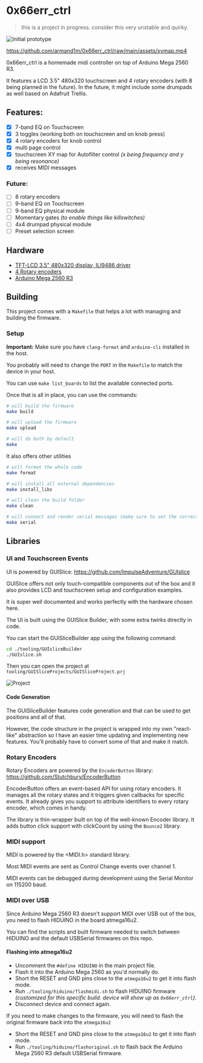 # 0x66err_ctrl

> this is a project in progress. consider this very unstable and quirky.

![Initial prototype](https://github.com/armand1m/0x66err_ctrl/blob/main/assets/ctrl.jpeg)

https://github.com/armand1m/0x66err_ctrl/raw/main/assets/xymap.mp4

0x66err_ctrl is a homemade midi controller on top of Arduino Mega 2560 R3.

It features a LCD 3.5" 480x320 touchscreen and 4 rotary encoders (with 8 being planned in the future).
In the future, it might include some drumpads as well based on Adafruit Trellis.

## Features:

- [x] 7-band EQ on Touchscreen
- [x] 3 toggles (working both on touchscreen and on knob press)
- [x] 4 rotary encoders for knob control 
- [x] multi page control
- [x] touchscreen XY map for Autofilter control _(x being frequency and y being resonance)_
- [x] receives MIDI messages

### Future:

- [ ] 8 rotary encoders
- [ ] 9-band EQ on Touchscreen
- [ ] 9-band EQ physical module
- [ ] Momentary gates _(to enable things like killswitches)_
- [ ] 4x4 drumpad physical module
- [ ] Preset selection screen

## Hardware

- [TFT-LCD 3.5" 480x320 display, ILI9486 driver](https://www.amazon.nl/dp/B07Y6179LG)
- [4 Rotary encoders](https://www.amazon.nl/WayinTop-Roterende-Encoder-Module-Drukknop/dp/B07T3672VK)
- [Arduino Mega 2560 R3](https://store.arduino.cc/products/arduino-mega-2560-rev3)

## Building

This project comes with a `Makefile` that helps a lot with managing and building the firmware. 

### Setup 

**Important:** Make sure you have `clang-format` and `arduino-cli` installed in the host.

You probably will need to change the `PORT` in the `Makefile` to match the device in your host. 

You can use `make list_boards` to list the available connected ports.

Once that is all in place, you can use the commands:

```sh
# will build the firmware
make build

# will upload the firmware
make upload

# will do both by default
make
```

It also offers other utilities

```sh
# will format the whole code
make format

# will install all external dependencies
make install_libs

# will clean the build folder
make clean

# will connect and render serial messages (make sure to set the correct PORT and BAUD rate)
make serial
```

## Libraries

### UI and Touchscreen Events

UI is powered by GUISlice: https://github.com/ImpulseAdventure/GUIslice

GUISlice offers not only touch-compatible components out of the box
and it also provides LCD and touchscreen setup and configuration examples.

It is super well documented and works perfectly with the hardware chosen here.

The UI is built using the GUISlice Builder, with some extra twirks directly in code.

You can start the GUISliceBuilder app using the following command:

```sh
cd ./tooling/GUIsliceBuilder
./GUIslice.sh
```

Then you can open the project at `tooling/GUISliceProjects/GUISliceProject.prj`

![Project](https://github.com/armand1m/0x66err_ctrl/blob/main/assets/uiproject.png)

#### Code Generation

The GUISliceBuilder features code generation and that can be used to get positions and all of that.

However, the code structure in the project is wrapped into my own "react-like" abstraction so I have an easier time updating and implementing new features. You'll probably have to convert some of that and make it match.

### Rotary Encoders

Rotary Encoders are powered by the `EncoderButton` library: https://github.com/Stutchbury/EncoderButton

EncoderButton offers an event-based API for using rotary encoders. It manages all the rotary states and it triggers given callbacks for specific events.
It already gives you support to attribute identifiers to every rotary encoder, which comes in handy.

The library is thin-wrapper built on top of the well-known Encoder library.
It adds button click support with clickCount by using the `Bounce2` library.

### MIDI support

MIDI is powered by the <MIDI.h> standard library.

Most MIDI events are sent as Control Change events over channel 1.

MIDI events can be debugged during development using the Serial Monitor on 115200 baud.

### MIDI over USB

Since Arduino Mega 2560 R3 doesn't support MIDI over USB out of the box, you need to flash HIDUINO in the board atmega16u2.

You can find the scripts and built firmware needed to switch between HIDUINO and the default USBSerial firmwares on this repo.

#### Flashing into atmega16u2

- Uncomment the `#define HIDUINO` in the main project file.
- Flash it into the Arduino Mega 2560 as you'd normally do.
- Short the RESET and GND pins close to the `atmega16u2` to get it into flash mode.
- Run `./tooling/hiduino/flashmidi.sh` to flash HIDUINO firmware _(customized for this specific build. device will show up as `0x66err_ctrl`)_.
- Disconnect device and connect again.

If you need to make changes to the firmware, you will need to flash the original firmware back into the `atmega16u2`

- Short the RESET and GND pins close to the `atmega16u2` to get it into flash mode.
- Run `./tooling/hiduino/flashoriginal.sh` to flash back the Arduino Mega 2560 R3 default USBSerial firmware.
